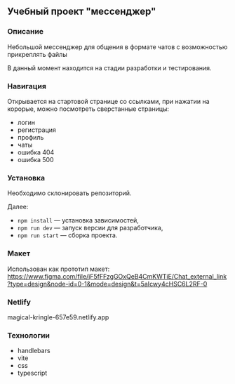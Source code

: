 ## Учебный проект "мессенджер"

### Описание
Небольшой мессенджер для общения в формате чатов с возможностью прикреплять файлы

В данный момент находится на стадии разработки и тестирования.

### Навигация
Открывается на стартовой странице со ссылками, при нажатии на корорые, можно посмотреть сверстанные страницы:
- логин
- регистрация
- профиль
- чаты
- ошибка 404
- ошибка 500


### Установка
Необходимо склонировать репозиторий.

Далее:

- `npm install` — установка зависимостей,
- `npm run dev` — запуск версии для разработчика,
- `npm run start` — сборка проекта.

### Макет 
Использован как прототип макет:
https://www.figma.com/file/jF5fFFzgGOxQeB4CmKWTiE/Chat_external_link?type=design&node-id=0-1&mode=design&t=5aIcwy4cHSC6L2RF-0

### Netlify
magical-kringle-657e59.netlify.app

### Технологии 
- handlebars
- vite
- css
- typescript

